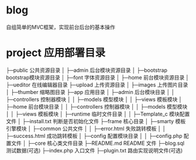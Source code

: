 # blog
自组简单的MVC框架，实现前台后台的基本操作

# project  应用部署目录
├─public           	    公共资源目录
│  ├─admin             	后台模块资源目录
│  ├─bootstrap          bootstrap模块资源目录 
│  ├─font             	字体资源目录
│  ├─home             	前台模块资源目录
│  ├─ueditor            在线编辑器目录
├─upload           	    上传资源目录
│  ├─images             上传图片目录
│  ├─thumber            缩略图目录
├─app           		    应用目录
│  ├─admin             	后台模块目录
│  │  ├─controllers     控制器模块
│  │  ├─models      		模型模块
│  │  ├─views      			模板模块
│  ├─home             	前台模块目录
│  │  ├─controllers     控制器模块
│  │  ├─models      		模型模块
│  │  ├─views      			模板模块
│  ├─runtime           	临时文件目录
│  │  ├─Template_c      模块配置文件
│  ├─install.txt        判断是否初始化文件
├─frame           	    核心目录
│  ├─smarty      			  模板引擎模块
│  ├─common      		    公共文件
│  │  ├─error.html      失败跳转模板
│  │  ├─success.html    成功跳转模板
│  ├─config      		    配置模块目录
│  │  ├─config.php      配置文件
│  ├─core     			    核心类文件目录
├─README.md             README 文件
├─blog.sql              测试数据(可选)
├─index.php             入口文件
├─plugin.txt            路由实现说明文件(可选)

